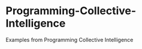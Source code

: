 Programming-Collective-Intelligence
===================================

Examples from Programming Collective Intelligence

